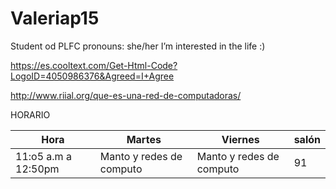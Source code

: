 # Valeriap15
Student od PLFC
pronouns: she/her
I’m interested in the life :)

https://es.cooltext.com/Get-Html-Code?LogoID=4050986376&Agreed=I+Agree

http://www.riial.org/que-es-una-red-de-computadoras/

HORARIO

| Hora                 | Martes                    | Viernes                  | salón |
|----------------------|---------------------------|--------------------------|-------|
| 11:o5 a.m  a 12:50pm |  Manto y redes de computo | Manto y redes de computo | 91    |
